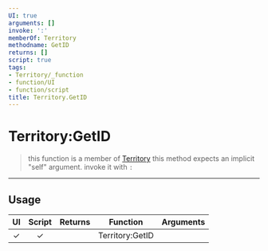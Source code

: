 ```yaml
---
UI: true
arguments: []
invoke: ':'
memberOf: Territory
methodname: GetID
returns: []
script: true
tags:
- Territory/_function
- function/UI
- function/script
title: Territory.GetID
---
```

# Territory:GetID
> this function is a member of [Territory](civ-6/lua/Territory.md)
> this method expects an implicit "self" argument. invoke it with `:`
-----
## Usage
|  UI | Script | Returns | Function | Arguments |
|:---:|:------:|-------:|:--------:|:---------|
|✓|✓||Territory:GetID||

